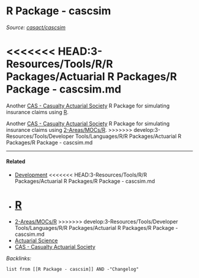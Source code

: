 # R Package - cascsim

*Source: [casact/cascsim](https://github.com/casact/cascsim)*

# \<\<\<\<\<\<\< HEAD:3-Resources/Tools/R/R Packages/Actuarial R Packages/R Package - cascsim.md
Another [CAS - Casualty Actuarial Society](../../../../../../../0-Slipbox/CAS%20-%20Casualty%20Actuarial%20Society.md) R Package for simulating insurance claims using [R](../../../../../../../2-Areas/Code/R/R.md).

Another [CAS - Casualty Actuarial Society](../../../../../../../0-Slipbox/CAS%20-%20Casualty%20Actuarial%20Society.md) R Package for simulating insurance claims using [2-Areas/MOCs/R](../../../../../../../2-Areas/MOCs/R.md).
\>>>>>>> develop:3-Resources/Tools/Developer Tools/Languages/R/R Packages/Actuarial R Packages/R Package - cascsim.md

---

#### Related

* [Development](../../../../../../../2-Areas/MOCs/Development.md)
  \<\<\<\<\<\<\< HEAD:3-Resources/Tools/R/R Packages/Actuarial R Packages/R Package - cascsim.md
* [R](../../../../../../../2-Areas/Code/R/R.md)
  =======
* [2-Areas/MOCs/R](../../../../../../../2-Areas/MOCs/R.md)
  \>>>>>>> develop:3-Resources/Tools/Developer Tools/Languages/R/R Packages/Actuarial R Packages/R Package - cascsim.md
* [Actuarial Science](../../../../../../../2-Areas/MOCs/Actuarial%20Science.md)
* [CAS - Casualty Actuarial Society](../../../../../../../0-Slipbox/CAS%20-%20Casualty%20Actuarial%20Society.md)

*Backlinks:*

````dataview
list from [[R Package - cascsim]] AND -"Changelog"
````
